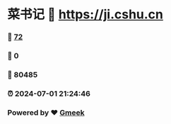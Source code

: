 # 菜书记 :link: https://ji.cshu.cn 
### :page_facing_up: [72](https://ji.cshu.cn/tag.html) 
### :speech_balloon: 0 
### :hibiscus: 80485 
### :alarm_clock: 2024-07-01 21:24:46 
### Powered by :heart: [Gmeek](https://github.com/Meekdai/Gmeek)
